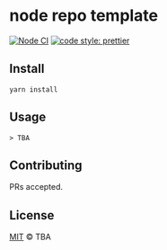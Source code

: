 # node repo template

[![Node CI](https://github.com/g59/.59-node/workflows/Node%20CI/badge.svg)](https://github.com/g59/.59-node/actions?query=workflow%3A%22Node+CI%22)
[![code style: prettier](https://img.shields.io/badge/code_style-prettier-ff69b4.svg?style=flat-square)](https://github.com/prettier/prettier)

## Install

    yarn install

## Usage

```
> TBA
```

## Contributing

PRs accepted.

## License

[MIT](./LICENSE) © TBA
